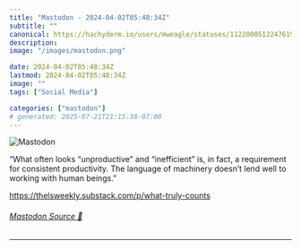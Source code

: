 ```yaml
---
title: "Mastodon - 2024-04-02T05:48:34Z"
subtitle: ""
canonical: https://hachyderm.io/users/mweagle/statuses/112200051224761932
description:
image: "/images/mastodon.png"

date: 2024-04-02T05:48:34Z
lastmod: 2024-04-02T05:48:34Z
image: ""
tags: ["Social Media"]

categories: ["mastodon"]
# generated: 2025-07-21T21:15:38-07:00
---
```

![Mastodon](/images/mastodon.png)

<p>“What often looks “unproductive” and “inefficient” is, in fact, a requirement for consistent productivity. The language of machinery doesn’t lend well to working with human beings.”</p><p><a href="https://thelsweekly.substack.com/p/what-truly-counts" target="_blank" rel="nofollow noopener noreferrer" translate="no"><span class="invisible">https://</span><span class="ellipsis">thelsweekly.substack.com/p/wha</span><span class="invisible">t-truly-counts</span></a></p>


###### [Mastodon Source 🐘](https://hachyderm.io/@mweagle/112200051224761932)

___
